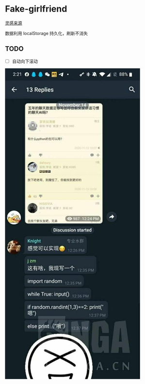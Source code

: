 # Fake-girlfriend

[灵感来源](https://t.me/jandan_pic/64970)

数据利用 localStorage 持久化，刷新不消失

## TODO

- [ ] 自动向下滚动

![图片](img/photo_2020-11-16_01-39-17.jpg)
